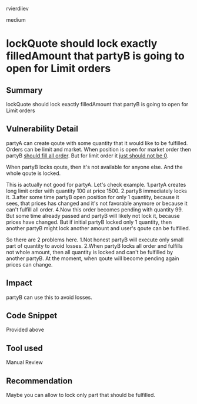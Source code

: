 rvierdiiev

medium

# lockQuote should lock exactly filledAmount that partyB is going to open for Limit orders

## Summary
lockQuote should lock exactly filledAmount that partyB is going to open for Limit orders
## Vulnerability Detail
partyA can create qoute with some quantity that it would like to be fulfilled.
Orders can be limit and market. When position is open for market order then partyB [should fill all order](https://github.com/sherlock-audit/2023-06-symmetrical/blob/main/symmio-core/contracts/facets/PartyB/PartyBFacetImpl.sol#L134). But for limit order it [just should not be 0](https://github.com/sherlock-audit/2023-06-symmetrical/blob/main/symmio-core/contracts/facets/PartyB/PartyBFacetImpl.sol#L129-L132).

When partyB locks qoute, then it's not available for anyone else. And the whole qoute is locked.

This is actually not good for partyA.
Let's check example.
1.partyA creates long limit order with quantity 100 at price 1500.
2.partyB immediately locks it.
3.after some time partyB open position for only 1 quantity, because it sees, that prices has changed and it's not favorable anymore or because it can't fulfill all order.
4.Now this order becomes pending with quantity 99. But some time already passed and partyB will likely not lock it, because prices have changed. But if initial partyB locked only 1 quantity, then another partyB might lock another amount and user's qoute can be fulfilled.

So there are 2 problems here.
1.Not honest partyB will execute only small part of quantity to avoid losses.
2.When partyB locks all order and fulfills not whole amount, then all quantity is locked and can't be fulfilled by another partyB. At the moment, when qoute will become pending again prices can change.
## Impact
partyB can use this to avoid losses.
## Code Snippet
Provided above
## Tool used

Manual Review

## Recommendation
Maybe you can allow to lock only part that should be fulfilled.